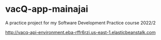 # vacQ-app-mainajai
A practice project for my Software Development Practice course 2022/2

http://vacq-api-environment.eba-rffr6rzi.us-east-1.elasticbeanstalk.com
